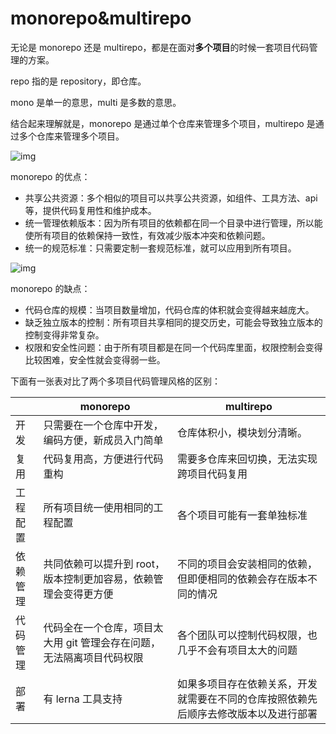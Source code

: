 # monorepo&multirepo

无论是 monorepo 还是 multirepo，都是在面对**多个项目**的时候一套项目代码管理的方案。

repo 指的是 repository，即仓库。

mono 是单一的意思，multi 是多数的意思。

结合起来理解就是，monorepo 是通过单个仓库来管理多个项目，multirepo 是通过多个仓库来管理多个项目。

![img](https://penguinbucket.obs.cn-southwest-2.myhuaweicloud.com/img/202311232017103.jpg)

monorepo 的优点：

- 共享公共资源：多个相似的项目可以共享公共资源，如组件、工具方法、api等，提供代码复用性和维护成本。
- 统一管理依赖版本：因为所有项目的依赖都在同一个目录中进行管理，所以能使所有项目的依赖保持一致性，有效减少版本冲突和依赖问题。
- 统一的规范标准：只需要定制一套规范标准，就可以应用到所有项目。

![img](https://penguinbucket.obs.cn-southwest-2.myhuaweicloud.com/img/202311232029376.jpg)

monorepo 的缺点：

- 代码仓库的规模：当项目数量增加，代码仓库的体积就会变得越来越庞大。
- 缺乏独立版本的控制：所有项目共享相同的提交历史，可能会导致独立版本的控制变得非常复杂。
- 权限和安全性问题：由于所有项目都是在同一个代码库里面，权限控制会变得比较困难，安全性就会变得弱一些。



下面有一张表对比了两个多项目代码管理风格的区别：

|          | monorepo                                                     | multirepo                                                    |
| -------- | ------------------------------------------------------------ | ------------------------------------------------------------ |
| 开发     | 只需要在一个仓库中开发，编码方便，新成员入门简单             | 仓库体积小，模块划分清晰。                                   |
| 复用     | 代码复用高，方便进行代码重构                                 | 需要多仓库来回切换，无法实现跨项目代码复用                   |
| 工程配置 | 所有项目统一使用相同的工程配置                               | 各个项目可能有一套单独标准                                   |
| 依赖管理 | 共同依赖可以提升到 root，版本控制更加容易，依赖管理会变得更方便 | 不同的项目会安装相同的依赖，但即便相同的依赖会存在版本不同的情况 |
| 代码管理 | 代码全在一个仓库，项目太大用 git 管理会存在问题，无法隔离项目代码权限 | 各个团队可以控制代码权限，也几乎不会有项目太大的问题         |
| 部署     | 有 lerna 工具支持                                            | 如果多项目存在依赖关系，开发就需要在不同的仓库按照依赖先后顺序去修改版本以及进行部署 |